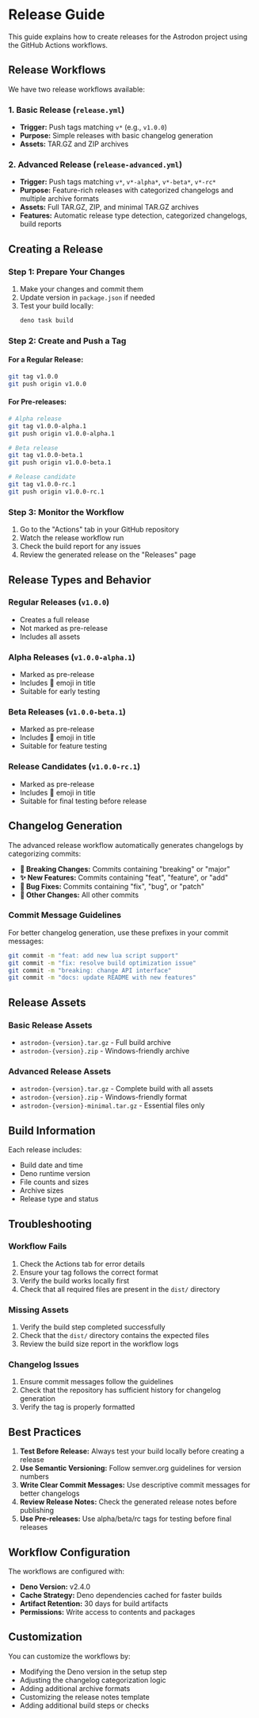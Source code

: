 # Release Guide

This guide explains how to create releases for the Astrodon project using the GitHub Actions workflows.

## Release Workflows

We have two release workflows available:

### 1. Basic Release (`release.yml`)

- **Trigger:** Push tags matching `v*` (e.g., `v1.0.0`)
- **Purpose:** Simple releases with basic changelog generation
- **Assets:** TAR.GZ and ZIP archives

### 2. Advanced Release (`release-advanced.yml`)

- **Trigger:** Push tags matching `v*`, `v*-alpha*`, `v*-beta*`, `v*-rc*`
- **Purpose:** Feature-rich releases with categorized changelogs and multiple archive formats
- **Assets:** Full TAR.GZ, ZIP, and minimal TAR.GZ archives
- **Features:** Automatic release type detection, categorized changelogs, build reports

## Creating a Release

### Step 1: Prepare Your Changes

1. Make your changes and commit them
2. Update version in `package.json` if needed
3. Test your build locally:
   ```bash
   deno task build
   ```

### Step 2: Create and Push a Tag

#### For a Regular Release:

```bash
git tag v1.0.0
git push origin v1.0.0
```

#### For Pre-releases:

```bash
# Alpha release
git tag v1.0.0-alpha.1
git push origin v1.0.0-alpha.1

# Beta release
git tag v1.0.0-beta.1
git push origin v1.0.0-beta.1

# Release candidate
git tag v1.0.0-rc.1
git push origin v1.0.0-rc.1
```

### Step 3: Monitor the Workflow

1. Go to the "Actions" tab in your GitHub repository
2. Watch the release workflow run
3. Check the build report for any issues
4. Review the generated release on the "Releases" page

## Release Types and Behavior

### Regular Releases (`v1.0.0`)

- Creates a full release
- Not marked as pre-release
- Includes all assets

### Alpha Releases (`v1.0.0-alpha.1`)

- Marked as pre-release
- Includes 🚧 emoji in title
- Suitable for early testing

### Beta Releases (`v1.0.0-beta.1`)

- Marked as pre-release
- Includes 🧪 emoji in title
- Suitable for feature testing

### Release Candidates (`v1.0.0-rc.1`)

- Marked as pre-release
- Includes 🎯 emoji in title
- Suitable for final testing before release

## Changelog Generation

The advanced release workflow automatically generates changelogs by categorizing commits:

- **🚨 Breaking Changes:** Commits containing "breaking" or "major"
- **✨ New Features:** Commits containing "feat", "feature", or "add"
- **🐛 Bug Fixes:** Commits containing "fix", "bug", or "patch"
- **📝 Other Changes:** All other commits

### Commit Message Guidelines

For better changelog generation, use these prefixes in your commit messages:

```bash
git commit -m "feat: add new lua script support"
git commit -m "fix: resolve build optimization issue"
git commit -m "breaking: change API interface"
git commit -m "docs: update README with new features"
```

## Release Assets

### Basic Release Assets

- `astrodon-{version}.tar.gz` - Full build archive
- `astrodon-{version}.zip` - Windows-friendly archive

### Advanced Release Assets

- `astrodon-{version}.tar.gz` - Complete build with all assets
- `astrodon-{version}.zip` - Windows-friendly format
- `astrodon-{version}-minimal.tar.gz` - Essential files only

## Build Information

Each release includes:

- Build date and time
- Deno runtime version
- File counts and sizes
- Archive sizes
- Release type and status

## Troubleshooting

### Workflow Fails

1. Check the Actions tab for error details
2. Ensure your tag follows the correct format
3. Verify the build works locally first
4. Check that all required files are present in the `dist/` directory

### Missing Assets

1. Verify the build step completed successfully
2. Check that the `dist/` directory contains the expected files
3. Review the build size report in the workflow logs

### Changelog Issues

1. Ensure commit messages follow the guidelines
2. Check that the repository has sufficient history for changelog generation
3. Verify the tag is properly formatted

## Best Practices

1. **Test Before Release:** Always test your build locally before creating a release
2. **Use Semantic Versioning:** Follow semver.org guidelines for version numbers
3. **Write Clear Commit Messages:** Use descriptive commit messages for better changelogs
4. **Review Release Notes:** Check the generated release notes before publishing
5. **Use Pre-releases:** Use alpha/beta/rc tags for testing before final releases

## Workflow Configuration

The workflows are configured with:

- **Deno Version:** v2.4.0
- **Cache Strategy:** Deno dependencies cached for faster builds
- **Artifact Retention:** 30 days for build artifacts
- **Permissions:** Write access to contents and packages

## Customization

You can customize the workflows by:

- Modifying the Deno version in the setup step
- Adjusting the changelog categorization logic
- Adding additional archive formats
- Customizing the release notes template
- Adding additional build steps or checks
